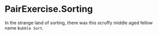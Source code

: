 # PairExercise.Sorting
In the strange land of sorting, there was this scruffy middle aged fellow name `Bubble Sort`.
